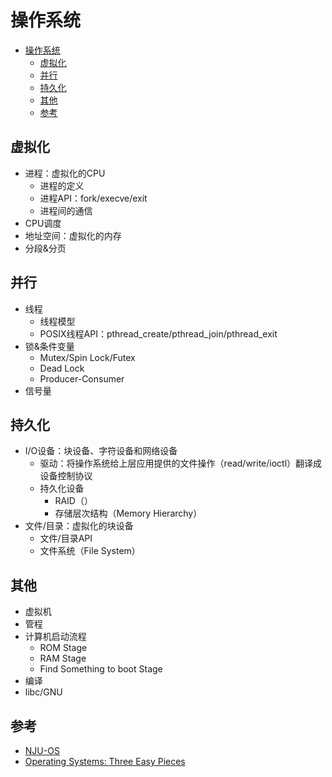 # 操作系统

- [操作系统](#操作系统)
  - [虚拟化](#虚拟化)
  - [并行](#并行)
  - [持久化](#持久化)
  - [其他](#其他)
  - [参考](#参考)

## 虚拟化

- 进程：虚拟化的CPU
  - 进程的定义
  - 进程API：fork/execve/exit
  - 进程间的通信
- CPU调度
- 地址空间：虚拟化的内存
- 分段&分页

## 并行

- 线程
  - 线程模型
  - POSIX线程API：pthread_create/pthread_join/pthread_exit
- 锁&条件变量
  - Mutex/Spin Lock/Futex
  - Dead Lock
  - Producer-Consumer
- 信号量

## 持久化

- I/O设备：块设备、字符设备和网络设备
  - 驱动：将操作系统给上层应用提供的文件操作（read/write/ioctl）翻译成设备控制协议
  - 持久化设备
    - RAID（）
    - 存储层次结构（Memory Hierarchy）
- 文件/目录：虚拟化的块设备
  - 文件/目录API
  - 文件系统（File System）

## 其他

- 虚拟机
- 管程
- 计算机启动流程
  - ROM Stage
  - RAM Stage
  - Find Something to boot Stage
- 编译
- libc/GNU

## 参考

- [NJU-OS](https://jyywiki.cn/OS/2022/)
- [Operating Systems: Three Easy Pieces](https://github.com/remzi-arpacidusseau/ostep-translations/tree/master/chinese)
